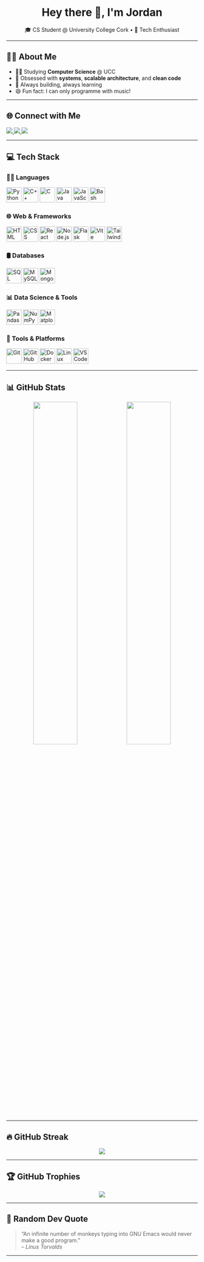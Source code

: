 <h1 align="center">Hey there 👋, I'm Jordan</h1>

<p align="center">
🎓 CS Student @ University College Cork • 🧠 Tech Enthusiast
</p>

---

## 🙋‍♂️ About Me

- 👨‍🎓 Studying **Computer Science** @ UCC
- 🧠 Obsessed with **systems**, **scalable architecture**, and **clean code**
- 🔧 Always building, always learning
- 😄 Fun fact: I can only programme with music!

---

## 🌐 Connect with Me

<p>
  <a href="https://www.linkedin.com/in/jordan05/">
    <img src="https://img.shields.io/badge/LinkedIn-0A66C2?style=for-the-badge&logo=linkedin&logoColor=white" />
  </a>
  <a href="https://www.instagram.com/jordanbuckley_20/">
    <img src="https://img.shields.io/badge/Instagram-E4405F?style=for-the-badge&logo=instagram&logoColor=white" />
  </a>
  <a href="mailto:jordanbuckleycork@gmail.com">
    <img src="https://img.shields.io/badge/Gmail-D14836?style=for-the-badge&logo=gmail&logoColor=white" />
  </a>
</p>

---

## 💻 Tech Stack

### 👨‍💻 Languages

<p>
  <img src="https://cdn.jsdelivr.net/gh/devicons/devicon@latest/icons/python/python-original.svg" height="40" alt="Python"/>
  <img src="https://cdn.jsdelivr.net/gh/devicons/devicon@latest/icons/cplusplus/cplusplus-original.svg" height="40" alt="C++"/>
  <img src="https://cdn.jsdelivr.net/gh/devicons/devicon@latest/icons/c/c-original.svg" height="40" alt="C"/>
  <img src="https://cdn.jsdelivr.net/gh/devicons/devicon@latest/icons/java/java-original.svg" height="40" alt="Java"/>
  <img src="https://cdn.jsdelivr.net/gh/devicons/devicon@latest/icons/javascript/javascript-original.svg" height="40" alt="JavaScript"/>
  <img src="https://cdn.jsdelivr.net/gh/devicons/devicon@latest/icons/bash/bash-original.svg" height="40" alt="Bash"/>
</p>

### 🌐 Web & Frameworks

<p>
  <img src="https://cdn.jsdelivr.net/gh/devicons/devicon@latest/icons/html5/html5-original.svg" height="40" alt="HTML"/>
  <img src="https://cdn.jsdelivr.net/gh/devicons/devicon@latest/icons/css3/css3-original.svg" height="40" alt="CSS"/>
  <img src="https://cdn.jsdelivr.net/gh/devicons/devicon@latest/icons/react/react-original.svg" height="40" alt="React"/>
  <img src="https://cdn.jsdelivr.net/gh/devicons/devicon@latest/icons/nodejs/nodejs-original.svg" height="40" alt="Node.js"/>
  <img src="https://cdn.jsdelivr.net/gh/devicons/devicon@latest/icons/flask/flask-original.svg" height="40" alt="Flask"/>
  <img src="https://cdn.jsdelivr.net/gh/devicons/devicon@latest/icons/vite/vite-original.svg" height="40" alt="Vite"/>
  <img src="https://cdn.jsdelivr.net/gh/devicons/devicon@latest/icons/tailwindcss/tailwindcss-original-wordmark.svg" height="40" alt="Tailwind CSS"/>
</p>

### 🛢️ Databases

<p>
  <img src="https://cdn.jsdelivr.net/gh/devicons/devicon@latest/icons/azuresqldatabase/azuresqldatabase-original.svg" height="40" alt="SQL Server"/>
  <img src="https://cdn.jsdelivr.net/gh/devicons/devicon@latest/icons/mysql/mysql-original.svg" height="40" alt="MySQL"/>
  <img src="https://cdn.jsdelivr.net/gh/devicons/devicon@latest/icons/mongodb/mongodb-original.svg" height="40" alt="MongoDB"/>
</p>

### 📊 Data Science & Tools

<p>
  <img src="https://cdn.jsdelivr.net/gh/devicons/devicon@latest/icons/pandas/pandas-original.svg" height="40" alt="Pandas"/>
  <img src="https://cdn.jsdelivr.net/gh/devicons/devicon@latest/icons/numpy/numpy-original.svg" height="40" alt="NumPy"/>
  <img src="https://cdn.jsdelivr.net/gh/devicons/devicon@latest/icons/matplotlib/matplotlib-original.svg" height="40" alt="Matplotlib"/>
</p>

### 🧰 Tools & Platforms

<p>
  <img src="https://cdn.jsdelivr.net/gh/devicons/devicon@latest/icons/git/git-original.svg" height="40" alt="Git"/>
  <img src="https://cdn.jsdelivr.net/gh/devicons/devicon@latest/icons/github/github-original.svg" height="40" alt="GitHub"/>
  <img src="https://cdn.jsdelivr.net/gh/devicons/devicon@latest/icons/docker/docker-original.svg" height="40" alt="Docker"/>
  <img src="https://cdn.jsdelivr.net/gh/devicons/devicon@latest/icons/linux/linux-original.svg" height="40" alt="Linux"/>
  <img src="https://cdn.jsdelivr.net/gh/devicons/devicon@latest/icons/vscode/vscode-original.svg" height="40" alt="VS Code"/>
</p>

---

## 📊 GitHub Stats

<p align="center">
  <img width="48%" src="https://github-readme-stats.vercel.app/api?username=JordanBuckleyGit&show_icons=true&theme=tokyonight&count_private=true" />
  <img width="48%" src="https://github-readme-stats.vercel.app/api/top-langs/?username=JordanBuckleyGit&layout=compact&theme=tokyonight" />
</p>

---

## 🔥 GitHub Streak

<p align="center">
  <img src="https://github-readme-streak-stats.herokuapp.com/?user=JordanBuckleyGit&theme=tokyonight&hide_border=false&date_format=M%20j%5B%2C%20Y%5D&mode=weekly&count_private=true" />
</p>

---

## 🏆 GitHub Trophies

<p align="center">
  <img src="https://github-profile-trophy.vercel.app/?username=JordanBuckleyGit&theme=tokyonight&no-frame=true&margin-w=10" />
</p>

---

## 💬 Random Dev Quote

> “An infinite number of monkeys typing into GNU Emacs would never make a good program.”  
> – *Linus Torvalds*

---
